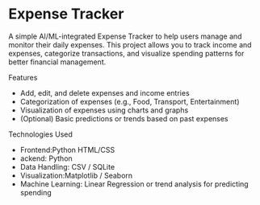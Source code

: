 # Expense Tracker

A simple AI/ML-integrated Expense Tracker to help users manage and monitor their daily expenses. This project allows you to track income and expenses, categorize transactions, and visualize spending patterns for better financial management.

Features
- Add, edit, and delete expenses and income entries
- Categorization of expenses (e.g., Food, Transport, Entertainment)
- Visualization of expenses using charts and graphs
- (Optional) Basic predictions or trends based on past expenses

 Technologies Used
- Frontend:Python  HTML/CSS
- ackend: Python
- Data Handling: CSV / SQLite
- Visualization:Matplotlib / Seaborn
- Machine Learning: Linear Regression or trend analysis for predicting spending

